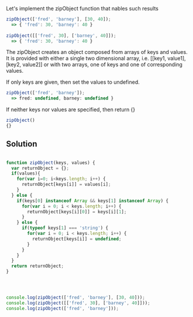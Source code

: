 Let's implement the zipObject function that nables such results
```javascript
zipObject(['fred', 'barney'], [30, 40]);
  => { 'fred': 30, 'barney': 40 } 
  
zipObject([['fred', 30], ['barney', 40]]);
  => { 'fred': 30, 'barney': 40 }
```  
The zipObject creates an object composed from arrays of keys and values. It is provided with either a single two dimensional array, i.e. [[key1, value1], [key2, value2]] or with two arrays, one of keys and one of corresponding values.

If only keys are given, then set the values to undefined.
```javascript
zipObject(['fred', 'barney']);
  => fred: undefined, barney: undefined }
```  
If neither keys nor values are specified, then return {}
```javascript
zipObject()
{}
```

## Solution  
```javascript

function zipObject(keys, values) {
  var returnObject = {};
  if(values){
    for(var i=0; i<keys.length; i++) {
      returnObject[keys[i]] = values[i];
    }
  } else {
    if(keys[0] instanceof Array && keys[1] instanceof Array) {
      for(var i = 0; i < keys.length; i++) {
        returnObject[keys[i][0]] = keys[i][1];
      }
    } else {
      if(typeof keys[1] === 'string') {
        for(var i = 0; i < keys.length; i++) {
          returnObject[keys[i]] = undefined;
        }
      }
    }
  }
  return returnObject;
}




console.log(zipObject(['fred', 'barney'], [30, 40]));
console.log(zipObject([['fred', 30], ['barney', 40]]));
console.log(zipObject(['fred', 'barney']));
```
